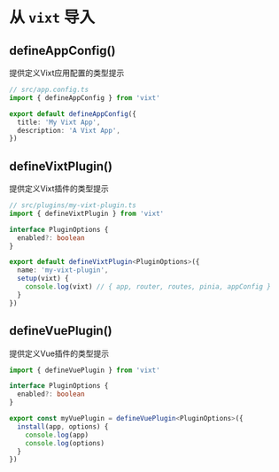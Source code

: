 # 从 `vixt` 导入

## defineAppConfig()

提供定义Vixt应用配置的类型提示

```ts
// src/app.config.ts
import { defineAppConfig } from 'vixt'

export default defineAppConfig({
  title: 'My Vixt App',
  description: 'A Vixt App',
})
```

## defineVixtPlugin()

提供定义Vixt插件的类型提示

```ts
// src/plugins/my-vixt-plugin.ts
import { defineVixtPlugin } from 'vixt'

interface PluginOptions {
  enabled?: boolean
}

export default defineVixtPlugin<PluginOptions>({
  name: 'my-vixt-plugin',
  setup(vixt) {
    console.log(vixt) // { app, router, routes, pinia, appConfig }
  }
})
```

## defineVuePlugin()

提供定义Vue插件的类型提示

```ts
import { defineVuePlugin } from 'vixt'

interface PluginOptions {
  enabled?: boolean
}

export const myVuePlugin = defineVuePlugin<PluginOptions>({
  install(app, options) {
    console.log(app)
    console.log(options)
  }
})
```
